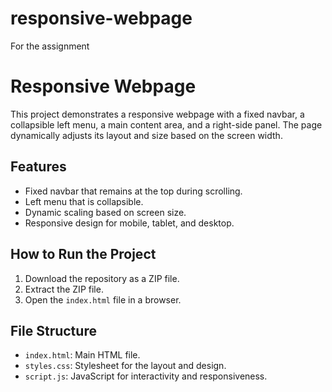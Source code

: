 # responsive-webpage
For the assignment
# Responsive Webpage

This project demonstrates a responsive webpage with a fixed navbar, a collapsible left menu, a main content area, and a right-side panel. The page dynamically adjusts its layout and size based on the screen width.

## Features
- Fixed navbar that remains at the top during scrolling.
- Left menu that is collapsible.
- Dynamic scaling based on screen size.
- Responsive design for mobile, tablet, and desktop.

## How to Run the Project
1. Download the repository as a ZIP file.
2. Extract the ZIP file.
3. Open the `index.html` file in a browser.

## File Structure
- `index.html`: Main HTML file.
- `styles.css`: Stylesheet for the layout and design.
- `script.js`: JavaScript for interactivity and responsiveness.
